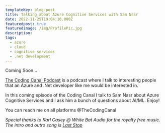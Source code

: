 ```yaml
---
templateKey: blog-post
title: Talking about Azure Cognitive Services with Sam Nasr
date: 2022-11-25T19:04:10.000Z
featuredpost: true
featuredimage: /img/ProfilePic.jpg
description: 
tags:
  - azure
  - cloud
  - cognitive services
  - .net development
---
```


Coming Soon...

[The Coding Canal Podcast](https://anchor.fm/jesse-dahir-kanehl) is a podcast where I talk to interesting people that an Azure and .Net developer like me would be interested in.

In this coming episode of the Coding Canal I talk to Sam Nasr about Azure Cognitive Services and I ask him a bunch of questions about AI/ML. Enjoy!

You can reach me on all platforms @TheCodingCanal


*Special thanks to Karl Casey @ White Bat Audio for the royalty free music. The intro and outro song is [Last Stop](https://www.youtube.com/watch?v=g6hY7dB54bc)*